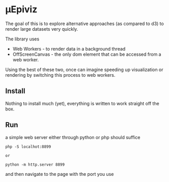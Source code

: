# µEpiviz

The goal of this is to explore alternative approaches (as compared to d3) to render large datasets very quickly. 

The library uses 

- Web Workers - to render data in a background thread
- OffScreenCanvas - the only dom element that can be accessed from a web worker. 

Using the best of these two, once can imagine speeding up visualization or rendering by switching this process to web workers. 

## Install 

Nothing to install much (yet), everything is written to work straight off the box. 

## Run

a simple web server either through python or php should suffice

```
php -S localhot:8899

or 

python -m http.server 8899
```

and then navigate to the page with the port you use